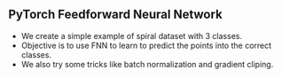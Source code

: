 ## PyTorch Feedforward Neural Network
   * We create a simple example of spiral dataset with 3 classes.
   * Objective is to use FNN to learn to predict the points into the correct classes. 
   * We also try some tricks like batch normalization and gradient cliping.
